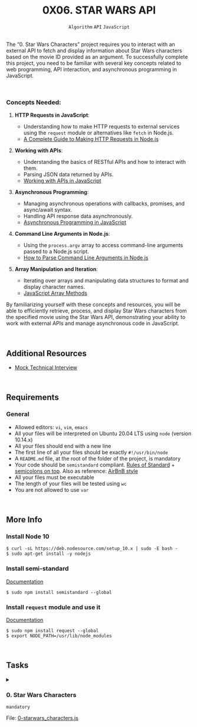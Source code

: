 <h1 align="center"><b>0X06. STAR WARS API</b></h1>
<div align="center"><code>Algorithm</code> <code>API</code> <code>JavaScript</code></div>

<!-- <br>
<hr>
<h3><a href=>Notes</a></h3>
<hr> -->


<!--==================================================-->

<br>

<p>The “0. Star Wars Characters” project requires you to interact with an external API to fetch and display information about Star Wars characters based on the movie ID provided as an argument. To successfully complete this project, you need to be familiar with several key concepts related to web programming, API interaction, and asynchronous programming in JavaScript.</p>

<br>

<h3>Concepts Needed:</h3>

<ol>
<li><p><strong>HTTP Requests in JavaScript</strong>:</p>

<ul>
<li>Understanding how to make HTTP requests to external services using the <code>request</code> module or alternatives like <code>fetch</code> in Node.js.</li>
<li><a href="https://www.memberstack.com/blog/node-http-request" title="A Complete Guide to Making HTTP Requests in Node.js" target="_blank">A Complete Guide to Making HTTP Requests in Node.js</a></li>
</ul></li>
<li><p><strong>Working with APIs</strong>:</p>

<ul>
<li>Understanding the basics of RESTful APIs and how to interact with them.</li>
<li>Parsing JSON data returned by APIs.</li>
<li><a href="https://developer.mozilla.org/en-US/docs/Learn/JavaScript/Client-side_web_APIs/Introduction" title="Working with APIs in JavaScript" target="_blank">Working with APIs in JavaScript</a></li>
</ul></li>
<li><p><strong>Asynchronous Programming</strong>:</p>

<ul>
<li>Managing asynchronous operations with callbacks, promises, and async/await syntax.</li>
<li>Handling API response data asynchronously.</li>
<li><a href="https://developer.mozilla.org/en-US/docs/Learn/JavaScript/Asynchronous" title="Asynchronous Programming in JavaScript" target="_blank">Asynchronous Programming in JavaScript</a></li>
</ul></li>
<li><p><strong>Command Line Arguments in Node.js</strong>:</p>

<ul>
<li>Using the <code>process.argv</code> array to access command-line arguments passed to a Node.js script.</li>
<li><a href="https://tecadmin.net/how-to-parse-command-line-arguments-in-nodejs/" title="How to Parse Command Line Arguments in Node.js" target="_blank">How to Parse Command Line Arguments in Node.js</a></li>
</ul></li>
<li><p><strong>Array Manipulation and Iteration</strong>:</p>

<ul>
<li>Iterating over arrays and manipulating data structures to format and display character names.</li>
<li><a href="https://developer.mozilla.org/en-US/docs/Web/JavaScript/Reference/Global_Objects/Array" title="JavaScript Array Methods" target="_blank">JavaScript Array Methods</a></li>
</ul></li>
</ol>

<p>By familiarizing yourself with these concepts and resources, you will be able to efficiently retrieve, process, and display Star Wars characters from the specified movie using the Star Wars API, demonstrating your ability to work with external APIs and manage asynchronous code in JavaScript.</p>


<br>

## Additional Resources
<ul>
<li><a href="https://www.youtube.com/watch?feature=shared&v=bmqZ5AhNr3g" target="_blank" title="Mock Technical Interview">Mock Technical Interview</a></li>
</ul>


<!--==================================================-->
<br>

## Requirements
<h3>General</h3>

- Allowed editors: <code>vi</code>, <code>vim</code>, <code>emacs</code>
- All your files will be interpreted on Ubuntu 20.04 LTS using <code>node</code> (version 10.14.x)
- All your files should end with a new line
- The first line of all your files should be exactly <code>#!/usr/bin/node</code>
- A <code>README.md</code> file, at the root of the folder of the project, is mandatory
- Your code should be <code>semistandard</code> compliant. <a href="https://intranet.alxswe.com/rltoken/9P3gH5mVdJCEKL87E-IMaA" target="_blank" title="Rules of Standard">Rules of Standard</a> + <a href="https://intranet.alxswe.com/rltoken/WjMvQfBMKBdsNUuHyg55Dw" target="_blank" title="semicolons on top">semicolons on top</a>. Also as reference: <a href="https://intranet.alxswe.com/rltoken/Xp81RT-Sfi7uE_kNCSXunw" target="_blank" title="AirBnB style">AirBnB style</a>
- All your files must be executable
- The length of your files will be tested using <code>wc</code>
- You are not allowed to use <code>var</code>

<!--==================================================-->
<br>

## More Info
<h3>Install Node 10</h3>

<pre><code>$ curl -sL https://deb.nodesource.com/setup_10.x | sudo -E bash -
$ sudo apt-get install -y nodejs
</code></pre>

<h3>Install semi-standard</h3>

<a href="https://intranet.alxswe.com/rltoken/WjMvQfBMKBdsNUuHyg55Dw" target="_blank" title="Documentation">Documentation</a>

<pre><code>$ sudo npm install semistandard --global
</code></pre>

<h3>Install <code>request</code> module and use it</h3>

<a href="https://intranet.alxswe.com/rltoken/BWz2gc45S-nZaxEY6GA6Zw" target="_blank" title="Documentation">Documentation</a>

<pre><code>$ sudo npm install request --global
$ export NODE_PATH=/usr/lib/node_modules
</code></pre>


<!--==================================================-->
<br>

## Tasks
<details>
<summary>

### 0. Star Wars Characters
`mandatory`

File: [0-starwars_characters.js]()
</summary>

<p>Write a script that prints all characters of a Star Wars movie:</p>

<ul>
<li>The first positional argument passed is the Movie ID - example: <code>3</code> = “Return of the Jedi” </li>
<li>Display one character name per line <strong>in the same order as the “characters” list in the <code>/films/</code> endpoint</strong></li>
<li>You must use the <a href="https://intranet.alxswe.com/rltoken/gh_NaSUk9QlXHVoACFU-tg" target="_blank" title="Star wars API">Star wars API</a></li>
<li>You must use the <code>request</code> module</li>
</ul>

<pre><code>alexa@ubuntu:~/0x06$ ./0-starwars_characters.js 3
Luke Skywalker
C-3PO
R2-D2
Darth Vader
Leia Organa
Obi-Wan Kenobi
Chewbacca
Han Solo
Jabba Desilijic Tiure
Wedge Antilles
Yoda
Palpatine
Boba Fett
Lando Calrissian
Ackbar
Mon Mothma
Arvel Crynyd
Wicket Systri Warrick
Nien Nunb
Bib Fortuna
alexa@ubuntu:~/0x06$ 
</code></pre>


</details>


